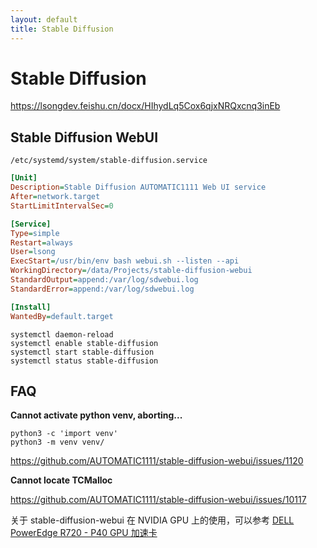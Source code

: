 ```yaml
---
layout: default
title: Stable Diffusion
---
```


# Stable Diffusion

<https://lsongdev.feishu.cn/docx/HIhydLq5Cox6qjxNRQxcnq3inEb>

## Stable Diffusion WebUI

`/etc/systemd/system/stable-diffusion.service`

```ini
[Unit]
Description=Stable Diffusion AUTOMATIC1111 Web UI service
After=network.target
StartLimitIntervalSec=0

[Service]
Type=simple
Restart=always
User=lsong
ExecStart=/usr/bin/env bash webui.sh --listen --api
WorkingDirectory=/data/Projects/stable-diffusion-webui
StandardOutput=append:/var/log/sdwebui.log
StandardError=append:/var/log/sdwebui.log

[Install]
WantedBy=default.target
```

```shell
systemctl daemon-reload
systemctl enable stable-diffusion
systemctl start stable-diffusion
systemctl status stable-diffusion
```

## FAQ

**Cannot activate python venv, aborting...**

```shell
python3 -c 'import venv'
python3 -m venv venv/
```

<https://github.com/AUTOMATIC1111/stable-diffusion-webui/issues/1120>

**Cannot locate TCMalloc**

<https://github.com/AUTOMATIC1111/stable-diffusion-webui/issues/10117>

关于 stable-diffusion-webui 在 NVIDIA GPU 上的使用，可以参考 [DELL PowerEdge R720 - P40 GPU 加速卡](dell-r720#nvidia-p40-gpu)